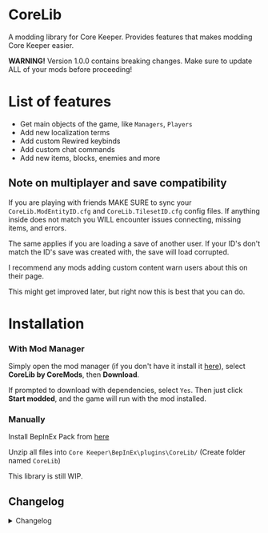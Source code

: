 # CoreLib
A modding library for Core Keeper. Provides features that makes modding Core Keeper easier.

**WARNING!** Version 1.0.0 contains breaking changes. Make sure to update ALL of your mods before proceeding!

# List of features
- Get main objects of the game, like `Managers`, `Players`
- Add new localization terms
- Add custom Rewired keybinds
- Add custom chat commands
- Add new items, blocks, enemies and more

## Note on multiplayer and save compatibility
If you are playing with friends MAKE SURE to sync your `CoreLib.ModEntityID.cfg` and `CoreLib.TilesetID.cfg` config files. If anything inside does not match you WILL encounter issues connecting, missing items, and errors.

The same applies if you are loading a save of another user. If your ID's don't match the ID's save was created with, the save will load corrupted.

I recommend any mods adding custom content warn users about this on their page.

This might get improved later, but right now this is best that you can do.

# Installation
### With Mod Manager

Simply open the mod manager (if you don't have it install it [here](https://dsp.thunderstore.io/package/ebkr/r2modman/)), select **CoreLib by CoreMods**, then **Download**.

If prompted to download with dependencies, select `Yes`.
Then just click **Start modded**, and the game will run with the mod installed.

### Manually
Install BepInEx Pack from [here](https://core-keeper.thunderstore.io/package/BepInEx/BepInExPack_Core_Keeper/)<br/>

Unzip all files into `Core Keeper\BepInEx\plugins\CoreLib/` (Create folder named `CoreLib`)<br/>

This library is still WIP.

## Changelog
<details>
<summary>Changelog</summary>

### v1.1.0
- Added Audio Module
- Added Drop Tables module
- Added Mod Resources module
- Added Utils Module
- Significant improvements to Custom Entity Module. Custom almost anything is possible now.

### v1.0.0
**WARNING!** This version contains breaking changes. Make sure to update ALL of your mods before proceeding!
- Refactor project structure. Now using submodules.
- Localization, Rewired keybinds are moved into their own submodule
- Added Chat commands submodule
- Added Custom Entity submodule

### v0.1.1
- Now supports dedicated servers

### v0.1.0
- Added Localization helper class
- Added RewiredKeybinds helper class
- Improve README

### v0.0.1
- Initial Release
</details>
